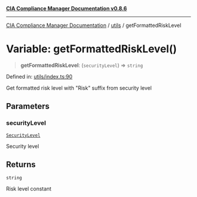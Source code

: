 [**CIA Compliance Manager Documentation v0.8.6**](../../README.md)

***

[CIA Compliance Manager Documentation](../../modules.md) / [utils](../README.md) / getFormattedRiskLevel

# Variable: getFormattedRiskLevel()

> **getFormattedRiskLevel**: (`securityLevel`) => `string`

Defined in: [utils/index.ts:90](https://github.com/Hack23/cia-compliance-manager/blob/050a250237d6f621490781dbdf95155919f35aed/src/utils/index.ts#L90)

Get formatted risk level with "Risk" suffix from security level

## Parameters

### securityLevel

[`SecurityLevel`](../../index/type-aliases/SecurityLevel.md)

Security level

## Returns

`string`

Risk level constant
